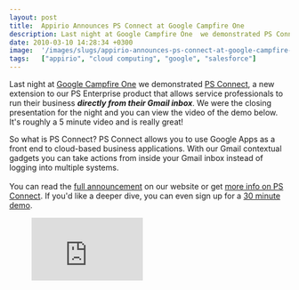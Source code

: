 ```yaml
---
layout: post
title:  Appirio Announces PS Connect at Google Campfire One
description: Last night at Google Campfire One  we demonstrated PS Connect , a new extension to our PS Enterprise product that allows service professionals to run their business directly from their Gmail inbox. We were the closing presentation for the night and you can view the video of the demo below. Its roughly a 5 minute video and is really great!  So what is PS Connect? PS Connect allows you to use Google Apps as a front end to cloud-based business applications. With our Gmail contextual gadgets you can
date: 2010-03-10 14:28:34 +0300
image:  '/images/slugs/appirio-announces-ps-connect-at-google-campfire-one.jpg'
tags:   ["appirio", "cloud computing", "google", "salesforce"]
---
```

<p>Last night at <a href="http://code.google.com/campfire/">Google Campfire One</a> we demonstrated <a href="http://www.appirio.com/products/PSEconnect.php" target="_blank">PS Connect</a>, a new extension to our PS Enterprise product that allows service professionals to run their business <strong><em>directly from their Gmail inbox</em></strong>. We were the closing presentation for the night and you can view the video of the demo below. It's roughly a 5 minute video and is really great!</strong></p>
<p>So what is PS Connect? PS Connect allows you to use Google Apps as a front end to cloud-based business applications. With our Gmail contextual gadgets you can take actions from inside your Gmail inbox instead of logging into multiple systems.<br /><br />You can read the <a href="http://blog.appirio.com/2010/03/google-campfire-one-enterprise-apps-get.html" target="_blank">full announcement</a> on our website or get <a href="http://www.appirio.com/products/PSEconnect.php" target="_blank">more info on PS Connect</a>. If you'd like a deeper dive, you can even sign up for a <a href="http://thecloud.appirio.com/PSE-Demo.html" target="_blank">30 minute demo</a>.</p>
<figure class="kg-card kg-embed-card"><iframe width="200" height="113" src="https://www.youtube.com/embed/sO0gSFBlhrI?feature=oembed" frameborder="0" allow="accelerometer; autoplay; clipboard-write; encrypted-media; gyroscope; picture-in-picture" allowfullscreen></iframe></figure>
